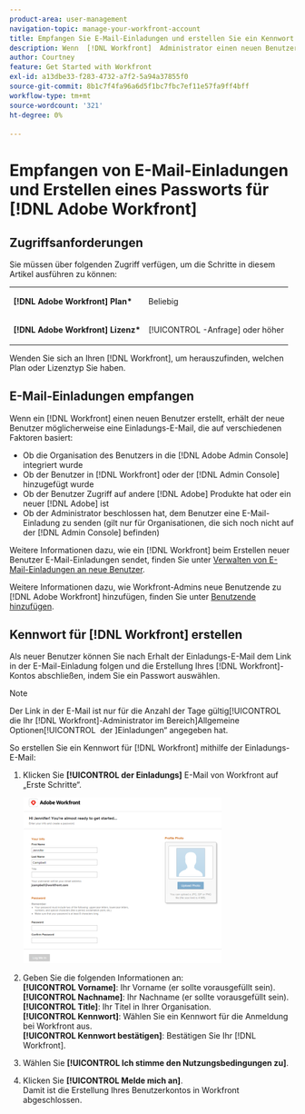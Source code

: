 ```yaml
---
product-area: user-management
navigation-topic: manage-your-workfront-account
title: Empfangen Sie E-Mail-Einladungen und erstellen Sie ein Kennwort für [!DNL Adobe Workfront]
description: Wenn  [!DNL Workfront]  Administrator einen neuen Benutzer erstellt, erhält der neue Benutzer möglicherweise eine Einladungs-E-Mail, die auf mehreren Faktoren basiert.
author: Courtney
feature: Get Started with Workfront
exl-id: a13dbe33-f283-4732-a7f2-5a94a37855f0
source-git-commit: 8b1c7f4fa96a6d5f1bc7fbc7ef11e57fa9ff4bff
workflow-type: tm+mt
source-wordcount: '321'
ht-degree: 0%

---
```


# Empfangen von E-Mail-Einladungen und Erstellen eines Passworts für [!DNL Adobe Workfront]

## Zugriffsanforderungen

Sie müssen über folgenden Zugriff verfügen, um die Schritte in diesem Artikel ausführen zu können:

<table style="table-layout:auto"> 
 <col> 
 </col> 
 <col> 
 </col> 
 <tbody> 
  <tr> 
   <td role="rowheader"><strong>[!DNL Adobe Workfront] Plan*</strong></td> 
   <td> <p>Beliebig</p> </td> 
  </tr> 
  <tr> 
   <td role="rowheader"><strong>[!DNL Adobe Workfront] Lizenz*</strong></td> 
   <td> <p>[!UICONTROL -Anfrage] oder höher</p> </td> 
  </tr> 
 </tbody> 
</table>

Wenden Sie sich an Ihren [!DNL Workfront], um herauszufinden, welchen Plan oder Lizenztyp Sie haben.

## E-Mail-Einladungen empfangen

Wenn ein [!DNL Workfront] einen neuen Benutzer erstellt, erhält der neue Benutzer möglicherweise eine Einladungs-E-Mail, die auf verschiedenen Faktoren basiert:

* Ob die Organisation des Benutzers in die [!DNL Adobe Admin Console] integriert wurde
* Ob der Benutzer in [!DNL Workfront] oder der [!DNL Admin Console] hinzugefügt wurde
* Ob der Benutzer Zugriff auf andere [!DNL Adobe] Produkte hat oder ein neuer [!DNL Adobe] ist
* Ob der Administrator beschlossen hat, dem Benutzer eine E-Mail-Einladung zu senden (gilt nur für Organisationen, die sich noch nicht auf der [!DNL Admin Console] befinden)

Weitere Informationen dazu, wie ein [!DNL Workfront] beim Erstellen neuer Benutzer E-Mail-Einladungen sendet, finden Sie unter [Verwalten von E-Mail-Einladungen an neue Benutzer](../../../administration-and-setup/manage-workfront/emails/manage-email-invitations.md).

Weitere Informationen dazu, wie Workfront-Admins neue Benutzende zu [!DNL Adobe Workfront] hinzufügen, finden Sie unter [Benutzende hinzufügen](../../../administration-and-setup/add-users/create-and-manage-users/add-users.md).

## Kennwort für [!DNL Workfront] erstellen

Als neuer Benutzer können Sie nach Erhalt der Einladungs-E-Mail dem Link in der E-Mail-Einladung folgen und die Erstellung Ihres [!DNL Workfront]-Kontos abschließen, indem Sie ein Passwort auswählen.

>[!NOTE]
>
>Der Link in der E-Mail ist nur für die Anzahl der Tage gültig[!UICONTROL &#x200B; die Ihr [!DNL Workfront]-Administrator im Bereich &#x200B;]Allgemeine Optionen[!UICONTROL &#x200B; der &#x200B;]Einladungen“ angegeben hat.

So erstellen Sie ein Kennwort für [!DNL Workfront] mithilfe der Einladungs-E-Mail:

1. Klicken Sie **[!UICONTROL der Einladungs]** E-Mail von Workfront auf „Erste Schritte“.

   ![Bildschirm „Neuer Benutzer“ aus E-Mail-Einladung](assets/new-user-screen-from-invitation-adobe-350x292.png)

1. Geben Sie die folgenden Informationen an:\
   **[!UICONTROL Vorname]**: Ihr Vorname (er sollte vorausgefüllt sein).\
   **[!UICONTROL Nachname]**: Ihr Nachname (er sollte vorausgefüllt sein).\
   **[!UICONTROL Title]**: Ihr Titel in Ihrer Organisation.\
   **[!UICONTROL Kennwort]**: Wählen Sie ein Kennwort für die Anmeldung bei Workfront aus.\
   **[!UICONTROL Kennwort bestätigen]**: Bestätigen Sie Ihr [!DNL Workfront].

1. Wählen Sie **[!UICONTROL Ich stimme den Nutzungsbedingungen zu]**.
1. Klicken Sie **[!UICONTROL Melde mich an]**.\
   Damit ist die Erstellung Ihres Benutzerkontos in Workfront abgeschlossen.
